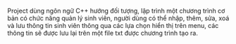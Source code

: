 Project dùng ngôn ngữ C++ hướng đối tượng, lập trình một chương trình cơ bản có chức năng quản lý sinh viên, người dùng có thể nhập, thêm, sửa, xoá và lưu thông tin sinh viên thông qua các lựa chọn hiển thị trên menu, các thông tin sẽ được lưu lại trên một file txt được chương trình tạo ra. 
